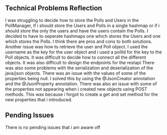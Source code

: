 ## Technical Problems Reflection
I was struggling to decide how to store the Polls and Users in the PollManager, if i should store the Users and Polls in a single hashmap or if i should store the only the users and have the users contain the Polls.
I decided to have to seperate hashmaps one which stores the Users and one which stores the Polls. I think there are pros and cons to both solutions.
Another issue was how to retrieve the user and Poll object. I used the username as the key for the user object and i used a pollId for the key to the Poll objects.
It was difficult to decide how to connect all the different objects.
It was also difficult to design the endpoints for the restapi
There was also some problems with the serialization and deserialization of the java/json objects. There was an issue with the values of some of the properties being null. I solved this by using the @JsonCreator annotation and the @JsonProperty annotation. There was also an issue with some of the properties not appearing when i created new objects using POST methods. This was because i forgot to create a get and set method for the new properties that i introduced.

## Pending Issues
There is no pending issues that i am aware off
